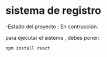 <h1>sistema de registro</h1>

-Estado del proyecto : En contrucción.

para ejecutar el sistema , debes poner:

```npm install react```
